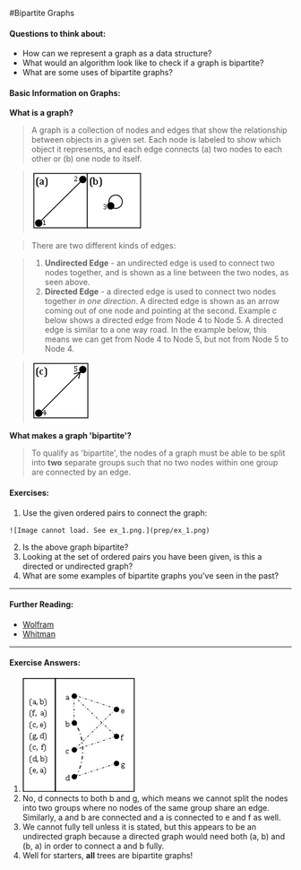 #Bipartite Graphs

#### Questions to think about:
  * How can we represent a graph as a data structure?
  * What would an algorithm look like to check if a graph is bipartite?
  * What are some uses of bipartite graphs?

#### Basic Information on Graphs:
**What is a graph?**
> A graph is a collection of nodes and edges that show the relationship between
> objects in a given set.  Each node is labeled to show which object it represents,
> and each edge connects (a) two nodes to each other or (b) one node to itself.

> ![Image cannot load. See ab.png.](prep/ab.png)

> There are two different kinds of edges:

>   1. **Undirected Edge** - an undirected edge is used to connect two nodes 
>      together, and is shown as a line between the two nodes, as seen above.
>   2. **Directed Edge** - a directed edge is used to connect two nodes together
>      *in one direction*.  A directed edge is shown as an arrow coming out of
>      one node and pointing at the second.  Example c below shows a directed 
>      edge from Node 4 to Node 5.  A directed edge is similar to a one way road.
>      In the example below, this means we can get from Node 4 to Node 5, but not
>      from Node 5 to Node 4.

> ![Immage cannot load. See c.png.](prep/c.png)

**What makes a graph 'bipartite'?**
> To qualify as 'bipartite', the nodes of a graph must be able to be split into 
> **two** separate groups such that no two nodes within one group are connected 
> by an edge.  

#### Exercises:

  1. Use the given ordered pairs to connect the graph:

	![Image cannot load. See ex_1.png.](prep/ex_1.png)

  2. Is the above graph bipartite?
  3. Looking at the set of ordered pairs you have been given, is this a directed or undirected graph?
  4. What are some examples of bipartite graphs you've seen in the past?

-----------------
#### Further Reading:
 * [Wolfram](http://mathworld.wolfram.com/BipartiteGraph.html)
 * [Whitman](http://www.whitman.edu/mathematics/cgt_online/section05.04.html)

-------------------------------------------
#### Exercise Answers: 

  1. ![Image cannot load. See ans_1.png.](prep/ans_1.png)
  2. No, d connects to both b and g, which means we cannot split the nodes into two groups where no nodes of the same group share an edge.  Similarly, a and b are connected and a is connected to e and f as well.
  3. We cannot fully tell unless it is stated, but this appears to be an undirected graph because a directed graph would need both (a, b) and (b, a) in order to connect a and b fully.
  4. Well for starters, **all** trees are bipartite graphs!
